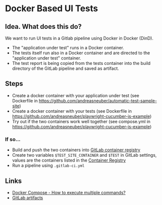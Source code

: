 # Docker Based UI Tests

## Idea. What does this do?
We want to run UI tests in a Gitlab pipeline using Docker in Docker (DinD).
- The "application under test" runs in a Docker container.  
- The tests itself run also in a Docker container and are directed to the "application under test" container.
- The test report is being copied from the tests container into the build directory of the GitLab pipeline and saved as artifact.

## Steps
- Create a docker container with your application under test (see Dockerfile in https://github.com/andreasneuber/automatic-test-sample-site)
- Create a docker container with your tests (see Dockerfile in https://github.com/andreasneuber/playwright-cucumber-js-example)
- Try out if the two containers work well together (see compose.yml in https://github.com/andreasneuber/playwright-cucumber-js-example)

### If so...
- Build and push the two containers into [GitLab container registry](https://docs.gitlab.com/ee/user/packages/container_registry/build_and_push_images.html)
- Create two variables `$TEST_SITE_CONTAINER` and `$TEST` in GitLab settings, values are the containers listed in the [Container Registry](https://gitlab.com/andreasneuber/ruby-cucumber-selenium-framework/container_registry)
- Run a pipeline using `.gitlab-ci.yml`

## Links
- [Docker Compose - How to execute multiple commands?](https://stackoverflow.com/questions/30063907/docker-compose-how-to-execute-multiple-commands)
- [GitLab artifacts](https://docs.gitlab.com/ee/ci/jobs/job_artifacts.html)
